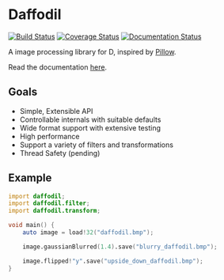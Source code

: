 # Daffodil

[![Build Status](https://travis-ci.org/BenjaminSchaaf/daffodil.svg?branch=master)](https://travis-ci.org/BenjaminSchaaf/daffodil)
[![Coverage Status](https://coveralls.io/repos/github/BenjaminSchaaf/daffodil/badge.svg?branch=master)](https://coveralls.io/github/BenjaminSchaaf/daffodil?branch=master)
[![Documentation Status](https://readthedocs.org/projects/daffodil/badge/?version=latest)](http://daffodil.readthedocs.org/en/latest/?badge=latest)

A image processing library for D, inspired by
[Pillow](https://python-pillow.github.io/).

Read the documentation [here](http://daffodil.readthedocs.org/en/latest/).

## Goals

- Simple, Extensible API
- Controllable internals with suitable defaults
- Wide format support with extensive testing
- High performance
- Support a variety of filters and transformations
- Thread Safety (pending)

## Example

```D
import daffodil;
import daffodil.filter;
import daffodil.transform;

void main() {
    auto image = load!32("daffodil.bmp");

    image.gaussianBlurred(1.4).save("blurry_daffodil.bmp");

    image.flipped!"y".save("upside_down_daffodil.bmp");
}
```
